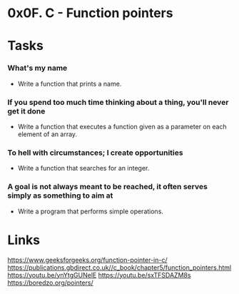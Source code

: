 # 0x0F. C - Function pointers

# Tasks
### What's my name
*	Write a function that prints a name.

### If you spend too much time thinking about a thing, you'll never get it done
*	Write a function that executes a function given as a parameter on each element of an array.

### To hell with circumstances; I create opportunities
*	Write a function that searches for an integer.

### A goal is not always meant to be reached, it often serves simply as something to aim at
*	 Write a program that performs simple operations.

# Links
https://www.geeksforgeeks.org/function-pointer-in-c/
https://publications.gbdirect.co.uk//c_book/chapter5/function_pointers.html
https://youtu.be/ynYtgGUNelE
https://youtu.be/sxTFSDAZM8s
https://boredzo.org/pointers/
